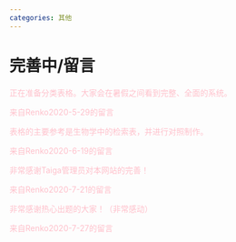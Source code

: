 ```yaml
---
categories: 其他
---
```

# 完善中/留言

<p style="color:pink">正在准备分类表格。大家会在暑假之间看到完整、全面的系统。</p>

<p style="color:pink">来自Renko2020-5-29的留言</p>




<p style="color:pink">表格的主要参考是生物学中的检索表，并进行对照制作。</p>

<p style="color:pink">来自Renko2020-6-19的留言</p>



<p style="color:pink">非常感谢Taiga管理员对本网站的完善！</p>

<p style="color:pink">来自Renko2020-7-21的留言</p>



<p style="color:pink">非常感谢热心出题的大家！（非常感动）</p>

<p style="color:pink">来自Renko2020-7-27的留言</p>

